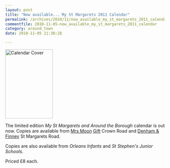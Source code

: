 ```yaml
---
layout: post
title: "Now available... My St Margarets 2011 Calendar"
permalink: /archives/2010/11/now_available_my_st_margarets_2011_calendar.html
commentfile: 2010-11-05-now_available_my_st_margarets_2011_calendar
category: around_town
date: 2010-11-05 21:38:28

---
```


<a href="/assets/images/2010/ST_M_CALENDAR_2011.jpg" title="See larger version of - Calendar Cover"><img src="/assets/images/2010/ST_M_CALENDAR_2011_thumb.jpg" width="150" height="219" alt="Calendar Cover" class="photo right" /></a>

The limited edition *My St Margarets and Around the Borough* calendar is out now. Copies are available from <a href=" and">Mrs Moon</a> <a href=" in">Gift</a> Crown Road and <a href=" in">Denham & Finney</a> St Margarets Road.

Copies are also available from *Orleans Infants* and *St Stephen's Junior Schools*.

Priced £8 each.
